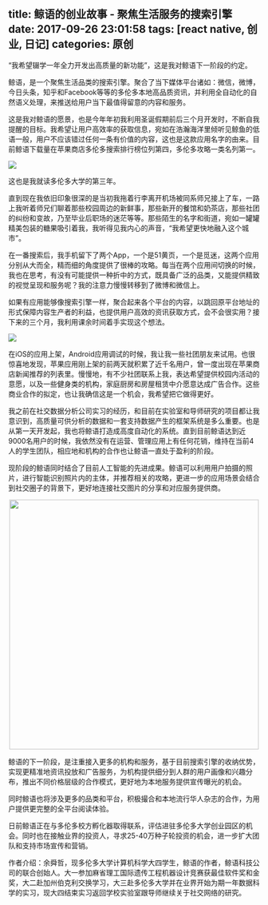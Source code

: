 title: 鲸语的创业故事 - 聚焦生活服务的搜索引擎
date: 2017-09-26 23:01:58
tags: [react native, 创业, 日记]
categories: 原创
---

“我希望辍学一年全力开发出高质量的新功能”，这是我对鲸语下一阶段的约定。

<!-- more -->

鲸语，是一个聚焦生活品类的搜索引擎。聚合了当下媒体平台诸如：微信，微博，今日头条，知乎和Facebook等等的多伦多本地高品质资讯，并利用全自动化的自然语义处理，来推送给用户当下最值得留意的内容和服务。

这是我对鲸语的愿景，也是今年年初我利用圣诞假期前后三个月开发时，不断自我提醒的目标。我希望让用户高效率的获取信息，宛如在浩瀚海洋里倾听见鲸鱼的低语一般，用户不应该错过任何一条有价值的内容，这也是这款应用名字的由来。目前鲸语下载量在苹果商店多伦多搜索排行榜位列第四，多伦多攻略一类名列第一。


<img src="https://ww2.sinaimg.cn/large/006tKfTcgy1fko195hcs9j30yi0lf3z6.jpg" style="display: block; margin: 0 auto; border: none">


这也是我就读多伦多大学的第三年。

直到现在我依旧印象很深的是当初我拖着行李离开机场被同系师兄接上了车，一路上我听着师兄们聊着那些校园周边的新鲜事，那些新开的餐馆和奶茶店，那些社团的纠纷和变故，乃至毕业后职场的迷茫等等。那些陌生的名字和街道，宛如一罐罐精美包装的糖果吸引着我，我听得见我内心的声音，“我希望更快地融入这个城市”。

在一番搜索后，我手机留下了两个App，一个是51黄页，一个是觅迷，这两个应用分别从大而全，精而细的角度提供了很棒的攻略。每当在两个应用间切换的时候，我也在思考，有没有可能提供一种折中的方式，既具备广泛的品类，又能提供精致的视觉呈现和服务呢？我的注意力慢慢转移到了微博和微信上。

如果有应用能够像搜索引擎一样，聚合起来各个平台的内容，以跳回原平台地址的形式保障内容生产者的利益，也提供用户高效的资讯获取方式，会不会很实用？接下来的三个月，我利用课余时间着手实现这个想法。

<img src="https://ww2.sinaimg.cn/large/006tKfTcgy1fko1aqw2iej30yi0ht7c5.jpg" style="display: block; margin: 0 auto; border: none">

在iOS的应用上架，Android应用调试的时候，我让我一些社团朋友来试用。也很惊喜地发现，苹果应用刚上架的前两天就积累了近千名用户，曾一度出现在苹果商店新闻推荐的列表里。慢慢地，有不少社团联系上我，表达希望提供校园内活动的意愿，以及一些健身类的机构，家庭厨房和房屋租赁中介愿意达成广告合作。这些商业合作的拟定，也让我确信这是一个机会，我希望把它做得更好。

我之前在社交数据分析公司实习的经历，和目前在实验室和导师研究的项目都让我意识到，高质量可供分析的数据和一套支持数据产生的框架系统是多么重要。也是从第一天开发起，我也将鲸语打造成高度自动化的系统。直到目前鲸语达到近9000名用户的时候，我依然没有在运营、管理应用上有任何花销，维持在当前4人的学生团队，相应地和机构的合作也让鲸语一直处于盈利的阶段。

现阶段的鲸语同时结合了目前人工智能的先进成果。鲸语可以利用用户拍摄的照片，进行智能识别照片内的主体，并推荐相关的攻略，更进一步的应用场景会结合到社交圈子的背景下，更好地连接社交图片的分享和对应服务提供商。

<img src="https://ww3.sinaimg.cn/large/006tNc79gy1fjxxpzywzhg30b40hs7wh.gif" style="display: block; margin: 0 auto; height: 500px">


鲸语的下一阶段，是注重接入更多的机构和服务，基于目前搜索引擎的收纳优势，实现更精准地资讯投放和广告服务，为机构提供细分到人群的用户画像和兴趣分布，推出不同价格层级的合作模式，更好地为本地服务提供宣传曝光的机会。

同时鲸语也将涉及更多的品类和平台，积极撮合和本地流行华人杂志的合作，为用户提供更完整的全平台阅读体验。

日前鲸语正在与多伦多校方孵化器取得联系，评估进驻多伦多大学创业园区的机会。同时也在接触业界的投资人，寻求25-40万种子轮投资的机会，进一步扩大团队和支持市场宣传和营销。

作者介绍：余舜哲，现多伦多大学计算机科学大四学生，鲸语的作者，鲸语科技公司的联合创始人。大一参加麻省理工国际遗传工程机器设计竞赛获最佳软件奖和金奖，大二赴加州伯克利交换学习，大三赴多伦多大学并在业界开始为期一年数据科学的实习，现大四结束实习返回学校实验室跟导师继续关于社交网络的研究。
